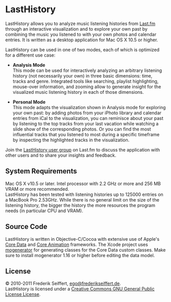 LastHistory
===========
LastHistory allows you to analyze music listening histories from [Last.fm](http://www.last.fm) through an interactive visualization and to explore your own past by combining the music you listened to with your own photos and calendar entries. It is written as a desktop application for Mac OS X 10.5 or higher.

LastHistory can be used in one of two modes, each of which is optimized for a different use case:

* **Analysis Mode**  
  This mode can be used for interactively analyzing an arbitrary listening history (not necessarily your own) in three basic dimensions: time, tracks and genre. Integrated tools like searching, playlist highlighting, mouse-over information, and zooming allow to generate insight for the visualized music listening history in each of those dimensions.

* **Personal Mode**  
  This mode adapts the visualization shown in Analysis mode for exploring your own past: by adding photos from your iPhoto library and calendar entries from iCal to the visualization, you can reminisce about your past by listening to the top tracks from your last vacation while watching a slide show of the corresponding photos. Or you can find the most influential tracks that you listened to most during a specific timeframe by inspecting the highlighted tracks in the visualization.

Join the [LastHistory user group](http://www.last.fm/group/LastHistory+Users) on Last.fm to discuss the application with other users and to share your insights and feedback.

System Requirements
-------------------
Mac OS X v10.5 or later. Intel processor with 2.2 GHz or more and 256 MB VRAM or more recommended.  
LastHistory has been tested with listening histories up to 125000 entries on a MacBook Pro 2.53GHz. While there is no general limit on the size of the listening history, the bigger the history the more resources the program needs (in particular CPU and VRAM).

Source Code
-----------
LastHistory is written in Objective-C/Cocoa with extensive use of Apple's [Core Data](http://developer.apple.com/mac/library/referencelibrary/GettingStarted/GettingStartedWithCoreData/index.html) and [Core Animation](http://developer.apple.com/mac/library/documentation/Cocoa/Conceptual/CoreAnimation_guide/Introduction/Introduction.html) frameworks. The Xcode project uses [mogenerator](http://rentzsch.github.com/mogenerator/) for generating classes for the Core Data custom classes. Make sure to install mogenerator 1.16 or higher before editing the data model.

License
-------
© 2010-2011 Frederik Seiffert, <ego@frederikseiffert.de>.  
LastHistory is licensed under a [Creative Commons GNU General Public License License](http://creativecommons.org/licenses/GPL/2.0/).
